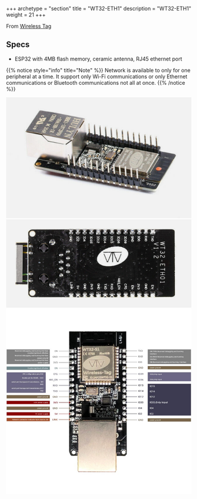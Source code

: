 +++
archetype = "section"
title = "WT32-ETH1"
description =  "WT32-ETH1"
weight = 21
+++

From [Wireless Tag](https://en.wireless-tag.com/product-item-2.html)

## Specs
* ESP32 with 4MB flash memory, ceramic antenna, RJ45 ethernet port

{{% notice style="info" title="Note"  %}}
Network is available to only for one peripheral at a time. It support only Wi-Fi communications or only Ethernet communications or Bluetooth  communications not all at once.
{{% /notice %}}

![image](front.png?width=400px)
![image](back.png?width=400px)
![image](pinout.jpg?width=400px)

